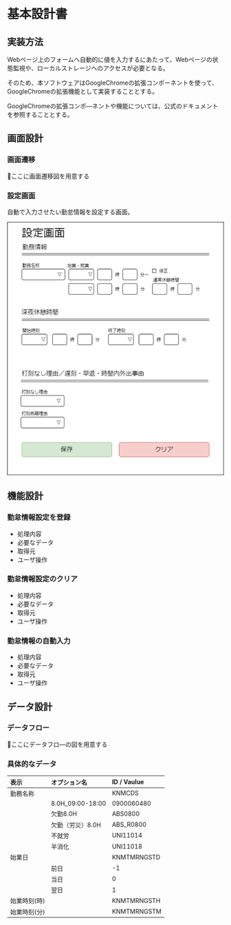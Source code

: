 # 基本設計書

## 実装方法

 Webページ上のフォームへ自動的に値を入力するにあたって、Webページの状態監視や、ローカルストレージへのアクセスが必要となる。 

そのため、本ソフトウェアはGoogleChromeの拡張コンポーネントを使って、GoogleChromeの拡張機能として実装することとする。

GoogleChromeの拡張コンポ―ネントや機能については、公式のドキュメントを参照することとする。  

## 画面設計

### 画面遷移

🔴ここに画面遷移図を用意する

### 設定画面

自動で入力させたい勤怠情報を設定する画面。

![image](option.png)

## 機能設計

### 勤怠情報設定を登録

+ 処理内容
+ 必要なデータ
+ 取得元
+ ユーザ操作

### 勤怠情報設定のクリア

+ 処理内容
+ 必要なデータ
+ 取得元
+ ユーザ操作

### 勤怠情報の自動入力

+ 処理内容
+ 必要なデータ
+ 取得元
+ ユーザ操作

## データ設計

### データフロー

🔴ここにデータフロ―の図を用意する

### 具体的なデータ

|表示              |オプション名    |ID / Vaulue    |
|:---------------------|:---------------|:--------------|
|勤務名称              |                |KNMCDS         |
|                      |8.0H_09:00-18:00|0900060480     |
|                      |欠勤8.0H        |ABS0800        |
|                      |欠勤（労災）8.0H|ABS_R0800      |
|                      |不就労          |UNI11014       |
|                      |半消化          |UNI11018       |
|始業日                |                |KNMTMRNGSTD    |
|                      |前日            |-1             |
|                      |当日            |0              |
|                      |翌日            |1              |
|始業時刻(時)          |                |KNMTMRNGSTH    |
|始業時刻(分)          |                |KNMTMRNGSTM    |

